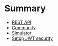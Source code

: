 # Summary

* [REST API](rest.md)
* [Community](community.md)
* [Simulator](simulator.md)
* [Setup JWT security](jwt_security.md)